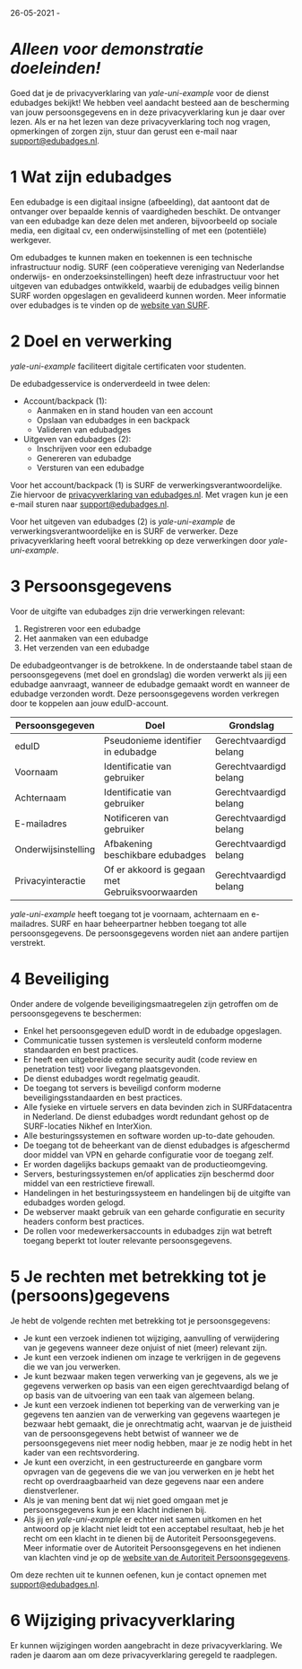 26-05-2021 - 

# *Alleen voor demonstratie doeleinden!*

Goed dat je de privacyverklaring van *yale-uni-example* voor de dienst edubadges bekijkt! We hebben veel aandacht besteed aan de bescherming van jouw persoonsgegevens en in deze privacyverklaring kun je daar over lezen. Als er na het lezen van deze privacyverklaring toch nog vragen, opmerkingen of zorgen zijn, stuur dan gerust een e-mail naar [support@edubadges.nl](mailto:support@edubadges.nl).

# 1 Wat zijn edubadges

Een edubadge is een digitaal insigne (afbeelding), dat aantoont dat de ontvanger over bepaalde kennis of vaardigheden beschikt. De ontvanger van een edubadge kan deze delen met anderen, bijvoorbeeld op sociale media, een digitaal cv, een onderwijsinstelling of met een (potentiële) werkgever.

Om edubadges te kunnen maken en toekennen is een technische infrastructuur nodig. SURF (een coöperatieve vereniging van Nederlandse onderwijs- en onderzoeksinstellingen) heeft deze infrastructuur voor het uitgeven van edubadges ontwikkeld, waarbij de edubadges veilig binnen SURF worden opgeslagen en gevalideerd kunnen worden. Meer informatie over edubadges is te vinden op de [website van SURF](https://surf.nl/edubadges).

# 2 Doel en verwerking

*yale-uni-example* faciliteert digitale certificaten voor studenten.

De edubadgesservice is onderverdeeld in twee delen:

* Account/backpack (1):
  * Aanmaken en in stand houden van een account
  * Opslaan van edubadges in een backpack
  * Valideren van edubadges
* Uitgeven van edubadges (2):
  * Inschrijven voor een edubadge
  * Genereren van edubadge
  * Versturen van een edubadge

Voor het account/backpack (1) is SURF de verwerkingsverantwoordelijke. Zie hiervoor de [privacyverklaring van edubadges.nl](https://raw.githubusercontent.com/edubadges/privacy/master/surf/account-terms-nl.md). Met vragen kun je een e-mail sturen naar [support@edubadges.nl](mailto:support@edubadges.nl).

Voor het uitgeven van edubadges (2) is *yale-uni-example* de verwerkingsverantwoordelijke en is SURF de verwerker. Deze privacyverklaring heeft vooral betrekking op deze verwerkingen door *yale-uni-example*.

# 3 Persoonsgegevens

Voor de uitgifte van edubadges zijn drie verwerkingen relevant:

1. Registreren voor een edubadge
2. Het aanmaken van een edubadge
3. Het verzenden van een edubadge

De edubadgeontvanger is de betrokkene. In de onderstaande tabel staan de persoonsgegevens (met doel en grondslag) die worden verwerkt als jij een edubadge aanvraagt, wanneer de edubadge gemaakt wordt en wanneer de edubadge verzonden wordt. Deze persoonsgegevens worden verkregen door te koppelen aan jouw eduID-account.

| Persoonsgegeven | Doel | Grondslag |
| --------------- | ---- | --------- |
| eduID | Pseudonieme identifier in edubadge | Gerechtvaardigd belang |
| Voornaam | Identificatie van gebruiker | Gerechtvaardigd belang |
| Achternaam | Identificatie van gebruiker | Gerechtvaardigd belang |
| E-mailadres | Notificeren van gebruiker | Gerechtvaardigd belang |
| Onderwijsinstelling | Afbakening beschikbare edubadges | Gerechtvaardigd belang |
| Privacyinteractie | Of er akkoord is gegaan met Gebruiksvoorwaarden | Gerechtvaardigd belang |

*yale-uni-example* heeft toegang tot je voornaam, achternaam en e-mailadres. SURF en haar beheerpartner hebben toegang tot alle persoonsgegevens. De persoonsgegevens worden niet aan andere partijen verstrekt.

# 4 Beveiliging

Onder andere de volgende beveiligingsmaatregelen zijn getroffen om de persoonsgegevens te beschermen:

* Enkel het persoonsgegeven eduID wordt in de edubadge opgeslagen.
* Communicatie tussen systemen is versleuteld conform moderne standaarden en best practices.
* Er heeft een uitgebreide externe security audit (code review en penetration test) voor livegang plaatsgevonden.
* De dienst edubadges wordt regelmatig geaudit.
* De toegang tot servers is beveiligd conform moderne beveiligingsstandaarden en best practices.
* Alle fysieke en virtuele servers en data bevinden zich in SURFdatacentra in Nederland. De dienst edubadges wordt redundant gehost op de SURF-locaties Nikhef en InterXion.
* Alle besturingssystemen en software worden up-to-date gehouden.
* De toegang tot de beheerkant van de dienst edubadges is afgeschermd door middel van VPN en geharde configuratie voor de toegang zelf.
* Er worden dagelijks backups gemaakt van de productieomgeving.
* Servers, besturingssystemen en/of applicaties zijn beschermd door middel van een restrictieve firewall.
* Handelingen in het besturingssysteem en handelingen bij de uitgifte van edubadges worden gelogd.
* De webserver maakt gebruik van een geharde configuratie en security headers conform best practices.
* De rollen voor medewerkersaccounts in edubadges zijn wat betreft toegang beperkt tot louter relevante persoonsgegevens.

# 5 Je rechten met betrekking tot je (persoons)gegevens

Je hebt de volgende rechten met betrekking tot je persoonsgegevens:

* Je kunt een verzoek indienen tot wijziging, aanvulling of verwijdering van je gegevens wanneer deze onjuist of niet (meer) relevant zijn.
* Je kunt een verzoek indienen om inzage te verkrijgen in de gegevens die we van jou verwerken.
* Je kunt bezwaar maken tegen verwerking van je gegevens, als we je gegevens verwerken op basis van een eigen gerechtvaardigd belang of op basis van de uitvoering van een taak van algemeen belang.
* Je kunt een verzoek indienen tot beperking van de verwerking van je gegevens ten aanzien van de verwerking van gegevens waartegen je bezwaar hebt gemaakt, die je onrechtmatig acht, waarvan je de juistheid van de persoonsgegevens hebt betwist of wanneer we de persoonsgegevens niet meer nodig hebben, maar je ze nodig hebt in het kader van een rechtsvordering.
* Je kunt een overzicht, in een gestructureerde en gangbare vorm opvragen van de gegevens die we van jou verwerken en je hebt het recht op overdraagbaarheid van deze gegevens naar een andere dienstverlener.
* Als je van mening bent dat wij niet goed omgaan met je persoonsgegevens kun je een klacht indienen bij.
* Als jij en *yale-uni-example* er echter niet samen uitkomen en het antwoord op je klacht niet leidt tot een acceptabel resultaat, heb je het recht om een klacht in te dienen bij de Autoriteit Persoonsgegevens. Meer informatie over de Autoriteit Persoonsgegevens en het indienen van klachten vind je op de [website van de Autoriteit Persoonsgegevens](https://autoriteitpersoonsgegevens.nl).

Om deze rechten uit te kunnen oefenen, kun je contact opnemen met [support@edubadges.nl](mailto:support@edubadges.nl).

# 6 Wijziging privacyverklaring

Er kunnen wijzigingen worden aangebracht in deze privacyverklaring. We raden je daarom aan om deze privacyverklaring geregeld te raadplegen.
